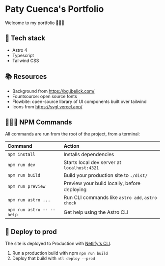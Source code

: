 # Paty Cuenca's Portfolio

Welcome to my portfolio 🙋🏻‍♀️

## 🥞 Tech stack

-   Astro 4
-   Typescript
-   Tailwind CSS

## 📚 Resources

-   Background from https://bg.ibelick.com/
-   Fountsource: open source fonts
-   Flowbite: open-source library of UI components built over tailwind
-   Icons from https://svgl.vercel.app/

## 👩🏻‍💻 NPM Commands

All commands are run from the root of the project, from a terminal:

| Command                   | Action                                           |
| :------------------------ | :----------------------------------------------- |
| `npm install`             | Installs dependencies                            |
| `npm run dev`             | Starts local dev server at `localhost:4321`      |
| `npm run build`           | Build your production site to `./dist/`          |
| `npm run preview`         | Preview your build locally, before deploying     |
| `npm run astro ...`       | Run CLI commands like `astro add`, `astro check` |
| `npm run astro -- --help` | Get help using the Astro CLI                     |

## 🚀 Deploy to prod

The site is deployed to Production with [Netlify's CLI](https://docs.netlify.com/cli/get-started/).

1. Run a production build with npm `npm run build`
2. Deploy that build with `ntl deploy --prod`
